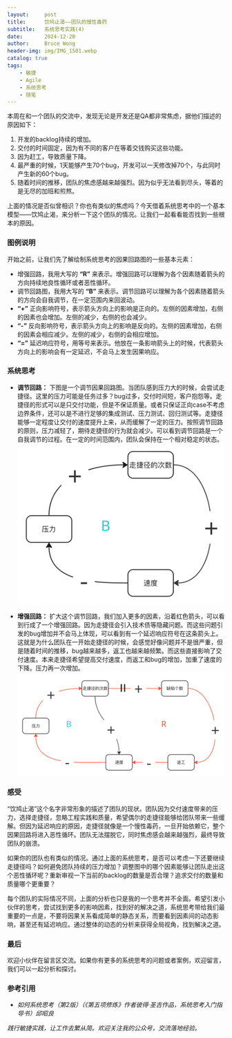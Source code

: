 ```yaml
---
layout:     post
title:      饮鸠止渴——团队的慢性毒药
subtitle:   系统思考实践(4)
date:       2024-12-20
author:     Bruce Wong
header-img: img/IMG_1501.webp
catalog: true
tags:
    - 敏捷
    - Agile
    - 系统思考
    - 随笔
---
```


本周在和一个团队的交流中，发现无论是开发还是QA都非常焦虑，据他们描述的原因如下：
1. 开发的backlog持续的增加。
2. 交付的时间固定，因为有不同的客户在等着交钱购买这些功能。
3. 因为赶工，导致质量下降。
4. 最严重的时候，1天能够产生70个bug，开发可以一天修改掉70个，与此同时产生新的60个bug。
5. 随着时间的推移，团队的焦虑感越来越强烈。因为似乎无法看到尽头，等着的是无尽的加班和煎熬。

上面的情况是否似曾相识？你也有类似的焦虑吗？今天借着系统思考中的一个基本模型——饮鸠止渴，来分析一下这个团队的情况。让我们一起看看能否找到一些根本的原因。

### 图例说明
开始之前，让我们先了解绘制系统思考的因果回路图的一些基本元素：
+ 增强回路，我用大写的 **“R”** 来表示。增强回路可以理解为各个因素随着箭头的方向持续地良性循环或者恶性循环。
+ 调节回路图，我用大写的 **“B”** 来表示。调节回路可以理解为各个因素随着箭头的方向会自我调节，在一定范围内来回波动。
+ **“+”** 正向影响符号，表示箭头方向上的影响是正向的。左侧的因素增加，右侧的因素也会增加。左侧的减少，右侧的也会减少。
+ **“-”** 反向影响符号，表示箭头方向上的影响是反向的。左侧的因素增加，右侧的因素会相应减少。左侧的减少，右侧的会相应增加。
+ **“=”** 延迟响应符号，用等号来表示。他放在一条影响箭头上的时候，代表箭头方向上的影响会有一定延迟，不会马上发生因果响应。

### 系统思考
+ **调节回路：** 下图是一个调节因果回路图。当团队感到压力大的时候，会尝试走捷径。这里的压力可能是任务过多？bug过多，交付时间短，客户抱怨等。走捷径的形式可以是只交付功能，但是不保证质量。或者只保证正向case不考虑边界条件，还可以是不进行足够的集成测试、压力测试、回归测试等。走捷径能够一定程度让交付的速度提升上来，从而缓解了一定的压力。按照调节回路的原则，压力减轻了，期待走捷径的行为就会减少。可以看到调节回路是一个自我调节的过程。在一定的时间范围内，团队会保持在一个相对稳定的状态。
![图二](/img/less/yjzkleft.png)

+ **增强回路：** 扩大这个调节回路，我们加入更多的因素，沿着红色箭头，可以看到行成了一个增强回路。因为走捷径会引入技术债等隐藏问题。而这些问题引发的bug增加并不会马上体现，可以看到有一个延迟响应符号在这条箭头上。这就是为什么团队在一开始走捷径的时候，会感觉好像问题并不是很严重，但是随着时间的推移，bug越来越多，返工也越来越频繁。而这些直接影响了交付速度。本来走捷径希望提高交付速度，而返工和bug的增加，加重了速度的下降。压力再一次增加。
![图一](/img/less/yjzk.png)

### 感受
“饮鸠止渴”这个名字非常形象的描述了团队的现状。团队因为交付速度带来的压力，选择走捷径，忽略工程实践和质量，希望偶尔的走捷径能够给团队带来一些缓解。但因为延迟响应的原因，走捷径就像是一个慢性毒药，一旦开始依赖它，整个因果回路将进入恶性循环。团队无法摆脱它，同时焦虑感会越来越强烈，最终导致团队的崩溃。

如果你的团队也有类似的情况。通过上面的系统思考，是否可以考虑一下还要继续走捷径吗？如何避免团队持续的压力增加？调整图中的哪个因素能够让团队走出这个恶性循环呢？重新审视一下当前的backlog的数量是否合理？追求交付的数量和质量哪个更重要？

每个团队的实际情况不同，上面的分析也只是我的一个思考并不全面。希望引发小伙伴的思考，尝试找到更多的影响因素，找到好的解决之道，系统思考带给我们最重要的一点是，不要将因果关系看成简单的静态关系，而要看到因素间的动态影响，甚至还有延迟响应。通过整体的动态的分析来获得全局视角，找到解决之道。
### 最后
欢迎小伙伴在留言区交流。如果你有更多的系统思考的问题或者案例，欢迎留言，我们可以一起分析和探讨。

### 参考引用
- *如何系统思考（第2版）（《第五项修炼》作者彼得·圣吉作品，系统思考入门指导书）邱昭良*

*践行敏捷实践，让工作去繁从简。欢迎关注我的公众号，交流落地经验。*